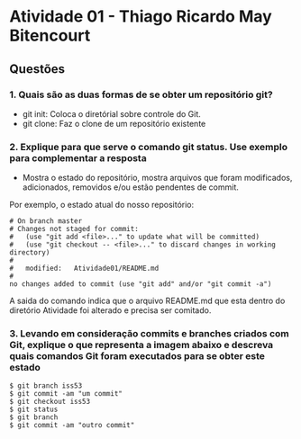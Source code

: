# Atividade 01 - Thiago Ricardo May Bitencourt

## Questões

### 1. Quais são as duas formas de se obter um repositório git?

- git init: Coloca o diretórial sobre controle do Git.
- git clone: Faz o clone de um repositório existente

### 2. Explique para que serve o comando git status. Use exemplo para complementar a resposta

- Mostra o estado do repositório, mostra arquivos que foram modificados, adicionados, removidos e/ou estão pendentes de commit.

Por exemplo, o estado atual do nosso repositório:

```
# On branch master
# Changes not staged for commit:
#   (use "git add <file>..." to update what will be committed)
#   (use "git checkout -- <file>..." to discard changes in working directory)
#
#	modified:   Atividade01/README.md
#
no changes added to commit (use "git add" and/or "git commit -a")
```

A saida do comando indica que o arquivo README.md que esta dentro do diretório Atividade foi alterado e precisa ser comitado.

### 3. Levando em consideração commits e branches criados com Git, explique o que representa a imagem abaixo e descreva quais comandos Git foram executados para se obter este estado

```
$ git branch iss53
$ git commit -am "um commit"
$ git checkout iss53
$ git status
$ git branch
$ git commit -am "outro commit"
```
